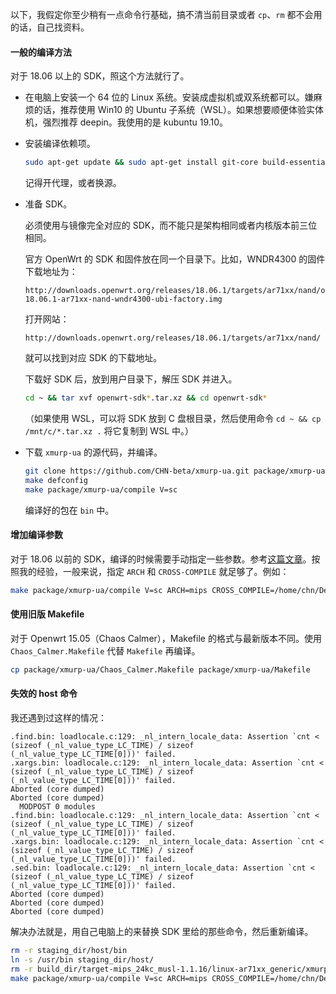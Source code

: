 以下，我假定你至少稍有一点命令行基础，搞不清当前目录或者 `cp`、`rm` 都不会用的话，自己找资料。

#### 一般的编译方法

对于 18.06 以上的 SDK，照这个方法就行了。

* 在电脑上安装一个 64 位的 Linux 系统。安装成虚拟机或双系统都可以。嫌麻烦的话，推荐使用 Win10 的 Ubuntu 子系统（WSL）。如果想要顺便体验实体机，强烈推荐 deepin。我使用的是 kubuntu 19.10。

* 安装编译依赖项。

  ```bash
  sudo apt-get update && sudo apt-get install git-core build-essential libssl-dev libncurses5-dev unzip gawk subversion mercurial ccache tar ssh
  ```

  记得开代理，或者换源。

* 准备 SDK。

  必须使用与镜像完全对应的 SDK，而不能只是架构相同或者内核版本前三位相同。

  官方 OpenWrt 的 SDK 和固件放在同一个目录下。比如，WNDR4300 的固件下载地址为：

  ```
  http://downloads.openwrt.org/releases/18.06.1/targets/ar71xx/nand/openwrt-18.06.1-ar71xx-nand-wndr4300-ubi-factory.img
  ```

  打开网站：

  ```
  http://downloads.openwrt.org/releases/18.06.1/targets/ar71xx/nand/
  ```

  就可以找到对应 SDK 的下载地址。

  下载好 SDK 后，放到用户目录下，解压 SDK 并进入。

  ```bash
  cd ~ && tar xvf openwrt-sdk*.tar.xz && cd openwrt-sdk*
  ```

  （如果使用 WSL，可以将 SDK 放到 C 盘根目录，然后使用命令 `cd ~ && cp /mnt/c/*.tar.xz .` 将它复制到 WSL 中。）

* 下载 `xmurp-ua` 的源代码，并编译。

  ```bash
  git clone https://github.com/CHN-beta/xmurp-ua.git package/xmurp-ua
  make defconfig
  make package/xmurp-ua/compile V=sc
  ```

  编译好的包在 `bin` 中。

#### 增加编译参数

对于 18.06 以前的 SDK，编译的时候需要手动指定一些参数。参考[这篇文章](https://blog.csdn.net/wr132/article/details/78946200)。按照我的经验，一般来说，指定 `ARCH` 和 `CROSS-COMPILE` 就足够了。例如：

```bash
make package/xmurp-ua/compile V=sc ARCH=mips CROSS_COMPILE=/home/chn/Desktop/lede-sdk-17.01.5-ar71xx-generic_gcc-5.4.0_musl-1.1.16.Linux-x86_64/staging_dir/toolchain-mips_24kc_gcc-5.4.0_musl-1.1.16/bin/mips-openwrt-linux-musl-
```

#### 使用旧版 Makefile

对于 Openwrt 15.05（Chaos Calmer），Makefile 的格式与最新版本不同。使用 `Chaos_Calmer.Makefile` 代替 `Makefile` 再编译。

```bash
cp package/xmurp-ua/Chaos_Calmer.Makefile package/xmurp-ua/Makefile
```

#### 失效的 host 命令

我还遇到过这样的情况：

```
.find.bin: loadlocale.c:129: _nl_intern_locale_data: Assertion `cnt < (sizeof (_nl_value_type_LC_TIME) / sizeof (_nl_value_type_LC_TIME[0]))' failed.
.xargs.bin: loadlocale.c:129: _nl_intern_locale_data: Assertion `cnt < (sizeof (_nl_value_type_LC_TIME) / sizeof (_nl_value_type_LC_TIME[0]))' failed.
Aborted (core dumped)
Aborted (core dumped)
  MODPOST 0 modules
.find.bin: loadlocale.c:129: _nl_intern_locale_data: Assertion `cnt < (sizeof (_nl_value_type_LC_TIME) / sizeof (_nl_value_type_LC_TIME[0]))' failed.
.xargs.bin: loadlocale.c:129: _nl_intern_locale_data: Assertion `cnt < (sizeof (_nl_value_type_LC_TIME) / sizeof (_nl_value_type_LC_TIME[0]))' failed.
.sed.bin: loadlocale.c:129: _nl_intern_locale_data: Assertion `cnt < (sizeof (_nl_value_type_LC_TIME) / sizeof (_nl_value_type_LC_TIME[0]))' failed.
Aborted (core dumped)
Aborted (core dumped)
Aborted (core dumped)
```

解决办法就是，用自己电脑上的来替换 SDK 里给的那些命令，然后重新编译。

```bash
rm -r staging_dir/host/bin
ln -s /usr/bin staging_dir/host/
rm -r build_dir/target-mips_24kc_musl-1.1.16/linux-ar71xx_generic/xmurp-ua
make package/xmurp-ua/compile V=sc ARCH=mips CROSS_COMPILE=/home/chn/Desktop/lede-sdk-17.01.5-ar71xx-generic_gcc-5.4.0_musl-1.1.16.Linux-x86_64/staging_dirtoolchain-mips_24kc_gcc-5.4.0_musl-1.1.16/bin/mips-openwrt-linux-musl-
```
